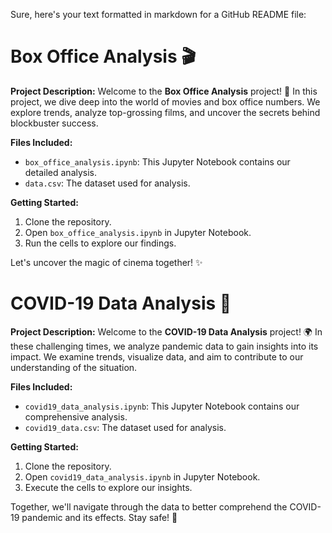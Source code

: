 Sure, here's your text formatted in markdown for a GitHub README file:

# Box Office Analysis 🎬

**Project Description:**
Welcome to the **Box Office Analysis** project! 🍿 In this project, we dive deep into the world of movies and box office numbers. We explore trends, analyze top-grossing films, and uncover the secrets behind blockbuster success.

**Files Included:**

- `box_office_analysis.ipynb`: This Jupyter Notebook contains our detailed analysis.
- `data.csv`: The dataset used for analysis.

**Getting Started:**

1. Clone the repository.
2. Open `box_office_analysis.ipynb` in Jupyter Notebook.
3. Run the cells to explore our findings.

Let's uncover the magic of cinema together! ✨

# COVID-19 Data Analysis 🦠

**Project Description:**
Welcome to the **COVID-19 Data Analysis** project! 🌍 In these challenging times, we analyze pandemic data to gain insights into its impact. We examine trends, visualize data, and aim to contribute to our understanding of the situation.

**Files Included:**

- `covid19_data_analysis.ipynb`: This Jupyter Notebook contains our comprehensive analysis.
- `covid19_data.csv`: The dataset used for analysis.

**Getting Started:**

1. Clone the repository.
2. Open `covid19_data_analysis.ipynb` in Jupyter Notebook.
3. Execute the cells to explore our insights.

Together, we'll navigate through the data to better comprehend the COVID-19 pandemic and its effects. Stay safe! 🌟
